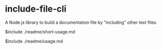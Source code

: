 <!-- README.md is generated automatically. DO NOT edit manually. -->

# include-file-cli

A Node.js library to build a documentation file by "including" other text files.

$include ./readme/short-usage.md

$include ./readme/usage.md
